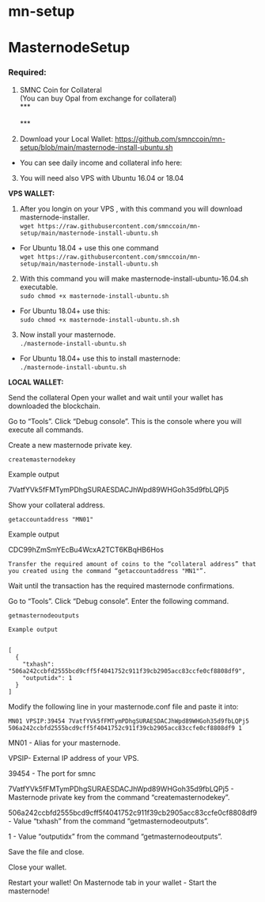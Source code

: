 # mn-setup
# MasternodeSetup

### Required:

1. SMNC Coin for Collateral <br>
(You can buy Opal from exchange for collateral) <br>
*** <br>
<br>***

2. Download your Local Wallet: https://github.com/smnccoin/mn-setup/blob/main/masternode-install-ubuntu.sh

- You can see daily income and collateral info here: 


3. You will need also VPS with Ubuntu 16.04 or 18.04

**VPS WALLET:**

1. After you longin on your VPS , with this command you will download masternode-installer.   
`wget https://raw.githubusercontent.com/smnccoin/mn-setup/main/masternode-install-ubuntu.sh`  
- For Ubuntu 18.04 + use this one command   
`wget https://raw.githubusercontent.com/smnccoin/mn-setup/main/masternode-install-ubuntu.sh` 

2. With this command you will make masternode-install-ubuntu-16.04.sh executable.  
`sudo chmod +x masternode-install-ubuntu.sh` <br>

- For Ubuntu 18.04+ use this: <br>
`sudo chmod +x masternode-install-ubuntu.sh.sh` <br>

3. Now install your masternode.  
`./masternode-install-ubuntu.sh`

- For Ubuntu 18.04+ use this to install masternode: <br>
`./masternode-install-ubuntu.sh`



**LOCAL WALLET:**

Send the collateral
Open your wallet and wait until your wallet has downloaded the blockchain.

Go to “Tools”.
Click “Debug console”.
This is the console where you will execute all commands.

Create a new masternode private key.

```
createmasternodekey
```

Example output

7VatfYVk5fFMTymPDhgSURAESDACJhWpd89WHGoh35d9fbLQPj5

Show your collateral address.
```
getaccountaddress "MN01"
```

Example output

CDC99hZmSmYEcBu4WcxA2TCT6KBqHB6Hos
```
Transfer the required amount of coins to the “collateral address” that you created using the command “getaccountaddress "MN1"”.
```
Wait until the transaction has the required masternode confirmations.

Go to “Tools”.
Click “Debug console”.
Enter the following command.
```
getmasternodeoutputs
```
```
Example output


[
  {
    "txhash": "506a242ccbfd2555bcd9cff5f4041752c911f39cb2905acc83ccfe0cf8808df9",
    "outputidx": 1
  }
]
```

Modify the following line in your masternode.conf file and paste it into:
```
MN01 VPSIP:39454 7VatfYVk5fFMTymPDhgSURAESDACJhWpd89WHGoh35d9fbLQPj5 506a242ccbfd2555bcd9cff5f4041752c911f39cb2905acc83ccfe0cf8808df9 1
```
MN01 - Alias for your masternode.

VPSIP- External IP address of your VPS.

39454 - The port for smnc 

7VatfYVk5fFMTymPDhgSURAESDACJhWpd89WHGoh35d9fbLQPj5 - Masternode private key from the command “createmasternodekey”.

506a242ccbfd2555bcd9cff5f4041752c911f39cb2905acc83ccfe0cf8808df9 - Value “txhash” from the command “getmasternodeoutputs”.

1 - Value “outputidx” from the command “getmasternodeoutputs”.


Save the file and close.

Close your wallet.

Restart your wallet! 
On Masternode tab in your wallet - Start the masternode!
